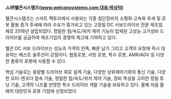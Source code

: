 
**△㈜웰콘시스템즈(www.welconsystems.com 대표:박상덕)**

웰콘시스템즈는 스마트 팩토리에서 사용되는 각종 첨단장비의 소형화·고속화 추세 및 로봇 활용 증가 추세에 따라 수요가 증가되고 있는 고정밀 DC 서보드라이브 전문 제조업체로 2018년 설립되었다. 정밀한 힘/속도/위치 제어 기능이 탑재된 고성능·고가성비 드라이브를 공급하여 제조기업의 경쟁력 제고에 기여하고 있다.  
  
웰콘 DC 서보 드라이브는 성능과 가격의 만족, 빠른 납기 그리고 고객의 요청에 즉시 대응하는 베스트 솔루션이 강점이다. 협동로봇, 서빙 로봇, 특수 로봇, AMR/AGV 등 다양한 종류의 로봇에 사용할 수 있다.  
  
핵심 기술로는 용량별 드라이브 회로 설계 기술, 다양한 상위제어기와의 통신 기술, 다양한 모터-엔코더 접속 기술, 정밀한 힘/속도/위치 제어 기술, 장비 특성을 고려한 정밀 튜닝 기술, 고객의 니즈를 반영한 특수 드라이브 개발 기술을 보유하고 있다. 올해 처음 올해의 대한민국 로봇 기업에 선정되었다.
